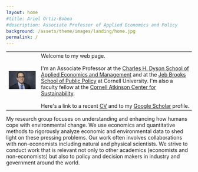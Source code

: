 ```yaml
---
layout: home
#title: Ariel Ortiz-Bobea
#description: Associate Professor of Applied Economics and Policy
background: /assets/theme/images/landing/home.jpg
permalink: /
---
```



<!--
THIS IS A COMMENT
- To have two columns, use an html table to emulate a table with two columns

- This is how embeed links in a html code
<a href="https://dyson.cornell.edu" target="_blank">Charles H. Dyson School of Applied Economics and Management</a>

<br/> is just space between paragraphs in html
-->


<table>
<tr>
<td>
    <img src="/assets/theme/images/landing/aob.jpg" alt="MarineGEO circle logo" style="width: 350px"/>
</td>
<td>
Welcome to my web page.
<br/><br/>
I'm an Associate Professor at the  <a href="https://dyson.cornell.edu" target="_blank">Charles H. Dyson School of Applied Economics and Management</a> and at the <a href="https://publicpolicy.cornell.edu" target="_blank">Jeb Brooks School of Public Policy</a> at Cornell University. I'm also a faculty fellow at the <a href="https://www.atkinson.cornell.edu" target="_blank">Cornell Atkinson Center for Sustainability</a>.
<br/><br/>
Here's a link to a recent <a href="/assets/theme/cv.pdf" target="_blank">CV</a> and to my <a href="https://scholar.google.com/citations?user=kEZ0ezkAAAAJ&hl=en" target="_blank">Google Scholar</a> profile.
</td>
</tr>
</table>

My research group focuses on understanding and enhancing how humans cope with environmental change. We use economics and quantitative methods to rigorously analyze economic and environmental data to shed light on these pressing problems. Our work often involves collaborations with non-economists including natural and physical scientists. We strive to conduct work that is relevant not only to other academics (economists and non-economists) but also to policy and decision makers in industry and government around the world.